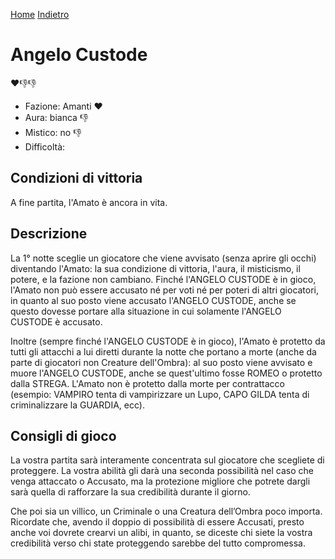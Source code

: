 [Home](/wherewolf-rules)
[Indietro](..)

# Angelo Custode

<span class='emoji'>❤️👎👎</span>

- Fazione: Amanti <span class='emoji'>❤️</span>
- Aura: bianca <span class='emoji'>👎</span>
- Mistico: no <span class='emoji'>👎</span>
- Difficoltà: 

## Condizioni di vittoria

A fine partita, l'Amato è ancora in vita.

## Descrizione

La 1° notte sceglie un giocatore che viene avvisato (senza aprire gli occhi) diventando l'Amato: la sua condizione di vittoria, l'aura, il misticismo, il potere, e la fazione non cambiano. Finché l'ANGELO CUSTODE è in gioco, l'Amato non può essere accusato né per voti né per poteri di altri giocatori, in quanto al suo posto viene accusato l'ANGELO CUSTODE, anche se questo dovesse portare alla situazione in cui solamente l'ANGELO CUSTODE è accusato.

Inoltre (sempre finché l'ANGELO CUSTODE è in gioco), l'Amato è protetto da tutti gli attacchi a lui diretti durante la notte che portano a morte (anche da parte di giocatori non Creature dell'Ombra): al suo posto viene avvisato e muore l'ANGELO CUSTODE, anche se quest'ultimo fosse ROMEO o protetto dalla STREGA. L'Amato non è protetto dalla morte per contrattacco (esempio: VAMPIRO tenta di vampirizzare un Lupo, CAPO GILDA tenta di criminalizzare la GUARDIA, ecc).

## Consigli di gioco

La vostra partita sarà interamente concentrata sul giocatore che scegliete di proteggere. La vostra abilità gli darà una seconda possibilità nel caso che venga attaccato o Accusato, ma la protezione migliore che potrete dargli sarà quella di rafforzare la sua credibilità durante il giorno.

Che poi sia un villico, un Criminale o una Creatura dell’Ombra poco importa. Ricordate che, avendo il doppio di possibilità di essere Accusati, presto anche voi dovrete crearvi un alibi, in quanto, se diceste chi siete la vostra credibilità verso chi state proteggendo sarebbe del tutto compromessa.
